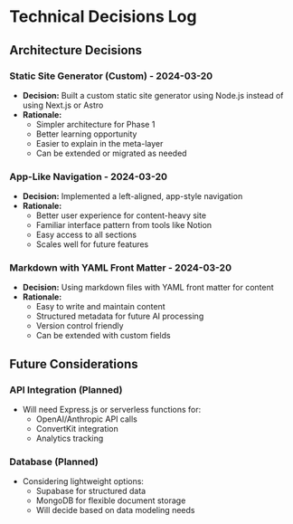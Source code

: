 # Technical Decisions Log

## Architecture Decisions

### Static Site Generator (Custom) - 2024-03-20
- **Decision:** Built a custom static site generator using Node.js instead of using Next.js or Astro
- **Rationale:** 
  - Simpler architecture for Phase 1
  - Better learning opportunity
  - Easier to explain in the meta-layer
  - Can be extended or migrated as needed

### App-Like Navigation - 2024-03-20
- **Decision:** Implemented a left-aligned, app-style navigation
- **Rationale:**
  - Better user experience for content-heavy site
  - Familiar interface pattern from tools like Notion
  - Easy access to all sections
  - Scales well for future features

### Markdown with YAML Front Matter - 2024-03-20
- **Decision:** Using markdown files with YAML front matter for content
- **Rationale:**
  - Easy to write and maintain content
  - Structured metadata for future AI processing
  - Version control friendly
  - Can be extended with custom fields

## Future Considerations

### API Integration (Planned)
- Will need Express.js or serverless functions for:
  - OpenAI/Anthropic API calls
  - ConvertKit integration
  - Analytics tracking

### Database (Planned)
- Considering lightweight options:
  - Supabase for structured data
  - MongoDB for flexible document storage
  - Will decide based on data modeling needs 
